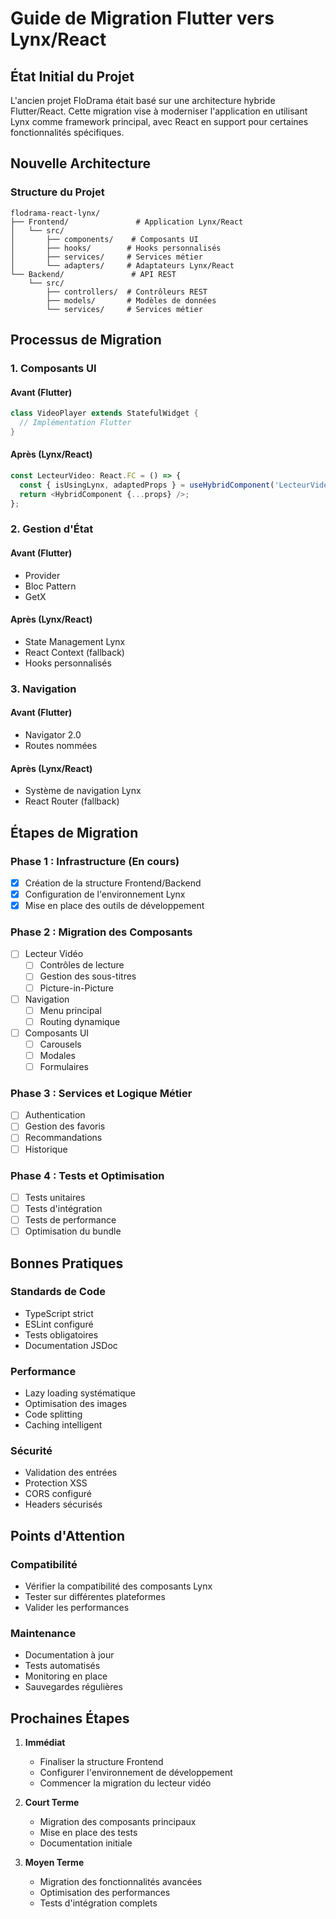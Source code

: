 # Guide de Migration Flutter vers Lynx/React

## État Initial du Projet
L'ancien projet FloDrama était basé sur une architecture hybride Flutter/React. Cette migration vise à moderniser l'application en utilisant Lynx comme framework principal, avec React en support pour certaines fonctionnalités spécifiques.

## Nouvelle Architecture

### Structure du Projet
```
flodrama-react-lynx/
├── Frontend/               # Application Lynx/React
│   └── src/
│       ├── components/    # Composants UI
│       ├── hooks/        # Hooks personnalisés
│       ├── services/     # Services métier
│       └── adapters/     # Adaptateurs Lynx/React
└── Backend/               # API REST
    └── src/
        ├── controllers/  # Contrôleurs REST
        ├── models/       # Modèles de données
        └── services/     # Services métier
```

## Processus de Migration

### 1. Composants UI
#### Avant (Flutter)
```dart
class VideoPlayer extends StatefulWidget {
  // Implémentation Flutter
}
```

#### Après (Lynx/React)
```typescript
const LecteurVideo: React.FC = () => {
  const { isUsingLynx, adaptedProps } = useHybridComponent('LecteurVideo', {...});
  return <HybridComponent {...props} />;
};
```

### 2. Gestion d'État
#### Avant (Flutter)
- Provider
- Bloc Pattern
- GetX

#### Après (Lynx/React)
- State Management Lynx
- React Context (fallback)
- Hooks personnalisés

### 3. Navigation
#### Avant (Flutter)
- Navigator 2.0
- Routes nommées

#### Après (Lynx/React)
- Système de navigation Lynx
- React Router (fallback)

## Étapes de Migration

### Phase 1 : Infrastructure (En cours)
- [x] Création de la structure Frontend/Backend
- [x] Configuration de l'environnement Lynx
- [x] Mise en place des outils de développement

### Phase 2 : Migration des Composants
- [ ] Lecteur Vidéo
  - [ ] Contrôles de lecture
  - [ ] Gestion des sous-titres
  - [ ] Picture-in-Picture
- [ ] Navigation
  - [ ] Menu principal
  - [ ] Routing dynamique
- [ ] Composants UI
  - [ ] Carousels
  - [ ] Modales
  - [ ] Formulaires

### Phase 3 : Services et Logique Métier
- [ ] Authentication
- [ ] Gestion des favoris
- [ ] Recommandations
- [ ] Historique

### Phase 4 : Tests et Optimisation
- [ ] Tests unitaires
- [ ] Tests d'intégration
- [ ] Tests de performance
- [ ] Optimisation du bundle

## Bonnes Pratiques

### Standards de Code
- TypeScript strict
- ESLint configuré
- Tests obligatoires
- Documentation JSDoc

### Performance
- Lazy loading systématique
- Optimisation des images
- Code splitting
- Caching intelligent

### Sécurité
- Validation des entrées
- Protection XSS
- CORS configuré
- Headers sécurisés

## Points d'Attention

### Compatibilité
- Vérifier la compatibilité des composants Lynx
- Tester sur différentes plateformes
- Valider les performances

### Maintenance
- Documentation à jour
- Tests automatisés
- Monitoring en place
- Sauvegardes régulières

## Prochaines Étapes

1. **Immédiat**
   - Finaliser la structure Frontend
   - Configurer l'environnement de développement
   - Commencer la migration du lecteur vidéo

2. **Court Terme**
   - Migration des composants principaux
   - Mise en place des tests
   - Documentation initiale

3. **Moyen Terme**
   - Migration des fonctionnalités avancées
   - Optimisation des performances
   - Tests d'intégration complets

